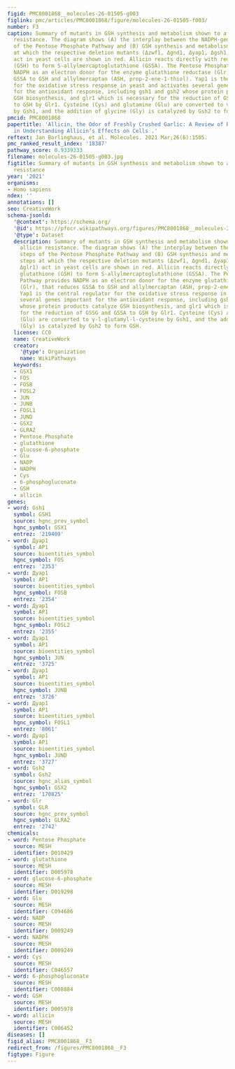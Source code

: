 ```yaml
---
figid: PMC8001868__molecules-26-01505-g003
figlink: pmc/articles/PMC8001868/figure/molecules-26-01505-f003/
number: F3
caption: Summary of mutants in GSH synthesis and metabolism shown to affect allicin
  resistance. The diagram shows (A) the interplay between the NADPH-generating steps
  of the Pentose Phosphate Pathway and (B) GSH synthesis and metabolism. The steps
  at which the respective deletion mutants (Δzwf1, Δgnd1, Δyap1, Δgsh1, Δgsh2, Δglr1)
  act in yeast cells are shown in red. Allicin reacts directly with reduced glutathione
  (GSH) to form S-allylmercaptoglutathione (GSSA). The Pentose Phosphate Pathway provides
  NADPH as an electron donor for the enzyme glutathione reductase (Glr), that reduces
  GSSA to GSH and allylmercaptan (ASH, prop-2-ene-1-thiol). Yap1 is the central regulator
  for the oxidative stress response in yeast and activates several genes important
  for the antioxidant response, including gsh1 and gsh2 whose protein products catalyze
  GSH biosynthesis, and glr1 which is necessary for the reduction of GSSG and GSSA
  to GSH by Glr1. Cysteine (Cys) and glutamine (Glu) are converted to γ-l-glutamyl-l-cysteine
  by Gsh1, and the addition of glycine (Gly) is catalyzed by Gsh2 to form GSH.
pmcid: PMC8001868
papertitle: 'Allicin, the Odor of Freshly Crushed Garlic: A Review of Recent Progress
  in Understanding Allicin’s Effects on Cells .'
reftext: Jan Borlinghaus, et al. Molecules. 2021 Mar;26(6):1505.
pmc_ranked_result_index: '18387'
pathway_score: 0.9339333
filename: molecules-26-01505-g003.jpg
figtitle: Summary of mutants in GSH synthesis and metabolism shown to affect allicin
  resistance
year: '2021'
organisms:
- Homo sapiens
ndex: ''
annotations: []
seo: CreativeWork
schema-jsonld:
  '@context': https://schema.org/
  '@id': https://pfocr.wikipathways.org/figures/PMC8001868__molecules-26-01505-g003.html
  '@type': Dataset
  description: Summary of mutants in GSH synthesis and metabolism shown to affect
    allicin resistance. The diagram shows (A) the interplay between the NADPH-generating
    steps of the Pentose Phosphate Pathway and (B) GSH synthesis and metabolism. The
    steps at which the respective deletion mutants (Δzwf1, Δgnd1, Δyap1, Δgsh1, Δgsh2,
    Δglr1) act in yeast cells are shown in red. Allicin reacts directly with reduced
    glutathione (GSH) to form S-allylmercaptoglutathione (GSSA). The Pentose Phosphate
    Pathway provides NADPH as an electron donor for the enzyme glutathione reductase
    (Glr), that reduces GSSA to GSH and allylmercaptan (ASH, prop-2-ene-1-thiol).
    Yap1 is the central regulator for the oxidative stress response in yeast and activates
    several genes important for the antioxidant response, including gsh1 and gsh2
    whose protein products catalyze GSH biosynthesis, and glr1 which is necessary
    for the reduction of GSSG and GSSA to GSH by Glr1. Cysteine (Cys) and glutamine
    (Glu) are converted to γ-l-glutamyl-l-cysteine by Gsh1, and the addition of glycine
    (Gly) is catalyzed by Gsh2 to form GSH.
  license: CC0
  name: CreativeWork
  creator:
    '@type': Organization
    name: WikiPathways
  keywords:
  - GSX1
  - FOS
  - FOSB
  - FOSL2
  - JUN
  - JUNB
  - FOSL1
  - JUND
  - GSX2
  - GLRA2
  - Pentose Phosphate
  - glutathione
  - glucose-6-phosphate
  - Glu
  - NADP
  - NADPH
  - Cys
  - 6-phosphogluconate
  - GSH
  - allicin
genes:
- word: Gsh1
  symbol: GSH1
  source: hgnc_prev_symbol
  hgnc_symbol: GSX1
  entrez: '219409'
- word: Дуар1
  symbol: AP1
  source: bioentities_symbol
  hgnc_symbol: FOS
  entrez: '2353'
- word: Дуар1
  symbol: AP1
  source: bioentities_symbol
  hgnc_symbol: FOSB
  entrez: '2354'
- word: Дуар1
  symbol: AP1
  source: bioentities_symbol
  hgnc_symbol: FOSL2
  entrez: '2355'
- word: Дуар1
  symbol: AP1
  source: bioentities_symbol
  hgnc_symbol: JUN
  entrez: '3725'
- word: Дуар1
  symbol: AP1
  source: bioentities_symbol
  hgnc_symbol: JUNB
  entrez: '3726'
- word: Дуар1
  symbol: AP1
  source: bioentities_symbol
  hgnc_symbol: FOSL1
  entrez: '8061'
- word: Дуар1
  symbol: AP1
  source: bioentities_symbol
  hgnc_symbol: JUND
  entrez: '3727'
- word: Gsh2
  symbol: Gsh2
  source: hgnc_alias_symbol
  hgnc_symbol: GSX2
  entrez: '170825'
- word: Glr
  symbol: GLR
  source: hgnc_prev_symbol
  hgnc_symbol: GLRA2
  entrez: '2742'
chemicals:
- word: Pentose Phosphate
  source: MESH
  identifier: D010429
- word: glutathione
  source: MESH
  identifier: D005978
- word: glucose-6-phosphate
  source: MESH
  identifier: D019298
- word: Glu
  source: MESH
  identifier: C094686
- word: NADP
  source: MESH
  identifier: D009249
- word: NADPH
  source: MESH
  identifier: D009249
- word: Cys
  source: MESH
  identifier: C046557
- word: 6-phosphogluconate
  source: MESH
  identifier: C008884
- word: GSH
  source: MESH
  identifier: D005978
- word: allicin
  source: MESH
  identifier: C006452
diseases: []
figid_alias: PMC8001868__F3
redirect_from: /figures/PMC8001868__F3
figtype: Figure
---
```

